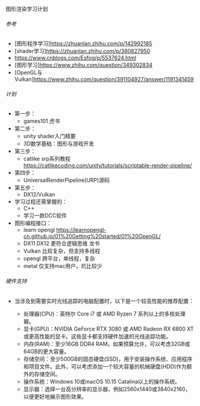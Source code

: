 图形渲染学习计划


###### 参考
- [图形程序学习]https://zhuanlan.zhihu.com/p/142992185
- [shader学习]https://zhuanlan.zhihu.com/p/380827950
- https://www.cnblogs.com/Esfog/p/5537624.html
- [图形学习]https://www.zhihu.com/question/349302834
- [OpenGL与Vulkan]https://www.zhihu.com/question/391104927/answer/1191341459

###### 计划

- 第一步：
  - games101 虎书
- 第二步：
  - unity shader入门精要
  - 3D数学基础：图形与游戏开发
- 第三步：
  - catlike srp系列教程 https://catlikecoding.com/unity/tutorials/scriptable-render-pipeline/
- 第四步：
  - UniversalRenderPipeline(URP)源码
- 第五步：
  - DX12/Vulkan
- 学习过程还需掌握的：
  - C++   
  - 学习一款DCC软件
- 图形编程接口：
  - learn opengl  https://learnopengl-cn.github.io/01%20Getting%20started/01%20OpenGL/
  - DX11 DX12 更符合逻辑思维  龙书  
  - Vulkan  比较复杂，但支持多线程
  - opengl  跨平台，单线程，复杂
  - metal   仅支持mac用户，坑比较少

###### 硬件支持
- 当涉及到需要实时光线追踪的电脑配置时，以下是一个较高性能的推荐配置：

  - 处理器(CPU)：英特尔 Core i7 或 AMD Ryzen 7 系列以上的多核处理器。
  - 显卡(GPU)：NVIDIA GeForce RTX 3080 或 AMD Radeon RX 6800 XT 或更高性能的显卡。这些显卡都支持硬件加速的光线追踪功能。
  - 内存(RAM)：至少16GB DDR4 RAM。如果预算允许，可以考虑32GB或64GB的更大容量。
  - 存储空间：至少500GB的固态硬盘(SSD)，用于安装操作系统、应用程序和项目文件。此外，可以考虑添加一个较大容量的机械硬盘(HDD)作为额外的存储空间。
  - 操作系统：Windows 10或macOS 10.15 Catalina以上的操作系统。
  - 显示器：选择一台高分辨率的显示器，例如2560x1440或3840x2160，以便更好地展示图形效果。
